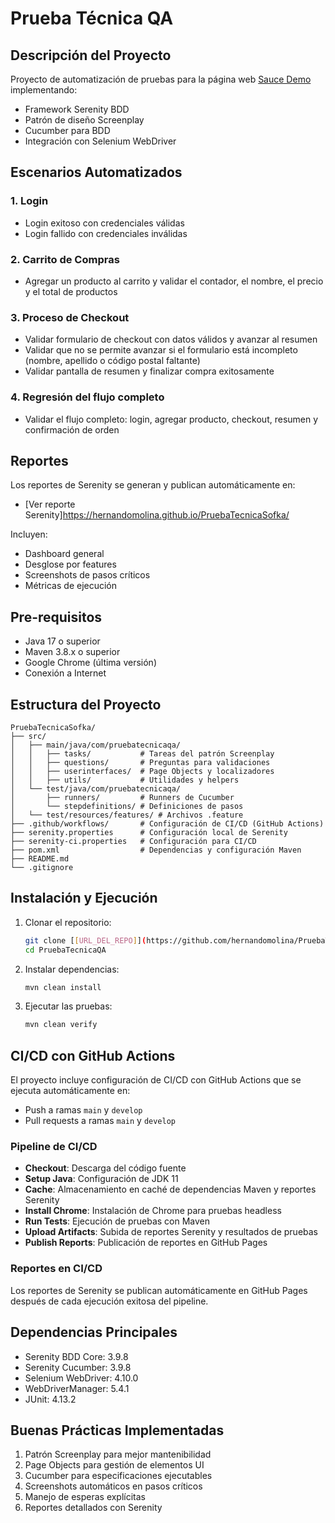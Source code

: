 # Prueba Técnica QA

## Descripción del Proyecto
Proyecto de automatización de pruebas para la página web [Sauce Demo](https://www.saucedemo.com/) implementando:
- Framework Serenity BDD
- Patrón de diseño Screenplay
- Cucumber para BDD
- Integración con Selenium WebDriver

## Escenarios Automatizados
### 1. Login
- Login exitoso con credenciales válidas
- Login fallido con credenciales inválidas

### 2. Carrito de Compras
- Agregar un producto al carrito y validar el contador, el nombre, el precio y el total de productos

### 3. Proceso de Checkout
- Validar formulario de checkout con datos válidos y avanzar al resumen
- Validar que no se permite avanzar si el formulario está incompleto (nombre, apellido o código postal faltante)
- Validar pantalla de resumen y finalizar compra exitosamente

### 4. Regresión del flujo completo
- Validar el flujo completo: login, agregar producto, checkout, resumen y confirmación de orden

## Reportes
Los reportes de Serenity se generan y publican automáticamente en:
- [Ver reporte Serenity]https://hernandomolina.github.io/PruebaTecnicaSofka/

Incluyen:
- Dashboard general
- Desglose por features
- Screenshots de pasos críticos
- Métricas de ejecución

## Pre-requisitos
- Java 17 o superior
- Maven 3.8.x o superior
- Google Chrome (última versión)
- Conexión a Internet

## Estructura del Proyecto
```
PruebaTecnicaSofka/
├── src/
│   ├── main/java/com/pruebatecnicaqa/
│   │   ├── tasks/           # Tareas del patrón Screenplay
│   │   ├── questions/       # Preguntas para validaciones
│   │   ├── userinterfaces/  # Page Objects y localizadores
│   │   ├── utils/           # Utilidades y helpers
│   └── test/java/com/pruebatecnicaqa/
│       ├── runners/         # Runners de Cucumber
│       └── stepdefinitions/ # Definiciones de pasos
│   └── test/resources/features/ # Archivos .feature
├── .github/workflows/       # Configuración de CI/CD (GitHub Actions)
├── serenity.properties      # Configuración local de Serenity
├── serenity-ci.properties   # Configuración para CI/CD
├── pom.xml                  # Dependencias y configuración Maven
├── README.md
└── .gitignore
```

## Instalación y Ejecución
1. Clonar el repositorio:
   ```bash
   git clone [[URL_DEL_REPO]](https://github.com/hernandomolina/PruebaTecnicaSofka.git)
   cd PruebaTecnicaQA
   ```

2. Instalar dependencias:
   ```bash
   mvn clean install
   ```

3. Ejecutar las pruebas:
   ```bash
   mvn clean verify
   ```

## CI/CD con GitHub Actions
El proyecto incluye configuración de CI/CD con GitHub Actions que se ejecuta automáticamente en:
- Push a ramas `main` y `develop`
- Pull requests a ramas `main` y `develop`

### Pipeline de CI/CD
- **Checkout**: Descarga del código fuente
- **Setup Java**: Configuración de JDK 11
- **Cache**: Almacenamiento en caché de dependencias Maven y reportes Serenity
- **Install Chrome**: Instalación de Chrome para pruebas headless
- **Run Tests**: Ejecución de pruebas con Maven
- **Upload Artifacts**: Subida de reportes Serenity y resultados de pruebas
- **Publish Reports**: Publicación de reportes en GitHub Pages

### Reportes en CI/CD
Los reportes de Serenity se publican automáticamente en GitHub Pages después de cada ejecución exitosa del pipeline.

## Dependencias Principales
- Serenity BDD Core: 3.9.8
- Serenity Cucumber: 3.9.8
- Selenium WebDriver: 4.10.0
- WebDriverManager: 5.4.1
- JUnit: 4.13.2

## Buenas Prácticas Implementadas
1. Patrón Screenplay para mejor mantenibilidad
2. Page Objects para gestión de elementos UI
3. Cucumber para especificaciones ejecutables
4. Screenshots automáticos en pasos críticos
5. Manejo de esperas explícitas
6. Reportes detallados con Serenity
